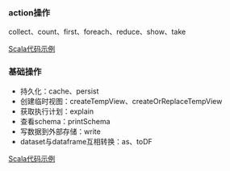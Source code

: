 ### action操作



collect、count、first、foreach、reduce、show、take

[Scala代码示例](src/ActionOperation.scala)



### 基础操作

* 持久化：cache、persist
 * 创建临时视图：createTempView、createOrReplaceTempView
 * 获取执行计划：explain
 * 查看schema：printSchema
 * 写数据到外部存储：write
 * dataset与dataframe互相转换：as、toDF

[Scala代码示例](src/BasicOperation.scala)